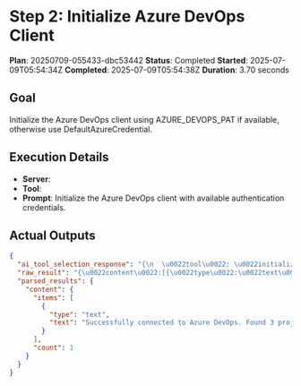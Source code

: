 ﻿# Step 2: Initialize Azure DevOps Client

**Plan**: 20250709-055433-dbc53442
**Status**: Completed
**Started**: 2025-07-09T05:54:34Z
**Completed**: 2025-07-09T05:54:38Z
**Duration**: 3.70 seconds

## Goal
Initialize the Azure DevOps client using AZURE_DEVOPS_PAT if available, otherwise use DefaultAzureCredential.

## Execution Details
- **Server**: 
- **Tool**: 
- **Prompt**: Initialize the Azure DevOps client with available authentication credentials.

## Actual Outputs
```json
{
  "ai_tool_selection_response": "{\n  \u0022tool\u0022: \u0022initialize_azure_dev_ops_client\u0022,\n  \u0022parameters\u0022: {\n    \u0022organizationUrl\u0022: \u0022dnceng\u0022\n  }\n}",
  "raw_result": "{\u0022content\u0022:[{\u0022type\u0022:\u0022text\u0022,\u0022text\u0022:\u0022Successfully connected to Azure DevOps. Found 3 projects.\u0022}]}",
  "parsed_results": {
    "content": {
      "items": [
        {
          "type": "text",
          "text": "Successfully connected to Azure DevOps. Found 3 projects."
        }
      ],
      "count": 1
    }
  }
}
```
